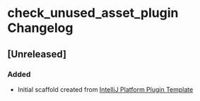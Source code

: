 <!-- Keep a Changelog guide -> https://keepachangelog.com -->

# check_unused_asset_plugin Changelog

## [Unreleased]
### Added
- Initial scaffold created from [IntelliJ Platform Plugin Template](https://github.com/JetBrains/intellij-platform-plugin-template)
